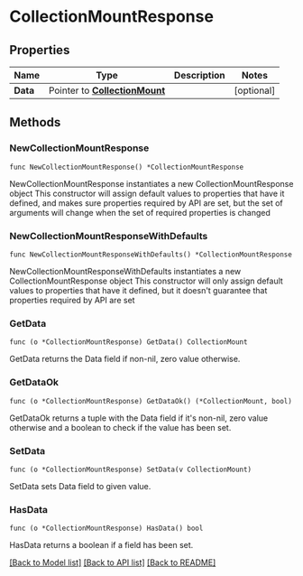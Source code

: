 # CollectionMountResponse

## Properties

Name | Type | Description | Notes
------------ | ------------- | ------------- | -------------
**Data** | Pointer to [**CollectionMount**](CollectionMount.md) |  | [optional] 

## Methods

### NewCollectionMountResponse

`func NewCollectionMountResponse() *CollectionMountResponse`

NewCollectionMountResponse instantiates a new CollectionMountResponse object
This constructor will assign default values to properties that have it defined,
and makes sure properties required by API are set, but the set of arguments
will change when the set of required properties is changed

### NewCollectionMountResponseWithDefaults

`func NewCollectionMountResponseWithDefaults() *CollectionMountResponse`

NewCollectionMountResponseWithDefaults instantiates a new CollectionMountResponse object
This constructor will only assign default values to properties that have it defined,
but it doesn't guarantee that properties required by API are set

### GetData

`func (o *CollectionMountResponse) GetData() CollectionMount`

GetData returns the Data field if non-nil, zero value otherwise.

### GetDataOk

`func (o *CollectionMountResponse) GetDataOk() (*CollectionMount, bool)`

GetDataOk returns a tuple with the Data field if it's non-nil, zero value otherwise
and a boolean to check if the value has been set.

### SetData

`func (o *CollectionMountResponse) SetData(v CollectionMount)`

SetData sets Data field to given value.

### HasData

`func (o *CollectionMountResponse) HasData() bool`

HasData returns a boolean if a field has been set.


[[Back to Model list]](../README.md#documentation-for-models) [[Back to API list]](../README.md#documentation-for-api-endpoints) [[Back to README]](../README.md)


